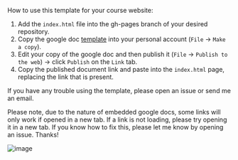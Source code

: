 How to use this template for your course website:

1. Add the `index.html` file into the gh-pages branch of your desired repository. 
1. Copy the google doc [template](https://docs.google.com/document/d/1heupis9Z-QW6DWI_84KfLSdLvScpscct0Ax_VcGm02Y/edit#heading=h.vapfrlrurseo) into your personal account (`File` -> `Make a copy`).
1. Edit your copy of the google doc and then publish it (`File` -> `Publish to the web`) -> click `Publish` on the `Link` tab. 
1. Copy the published document link and paste into the `index.html` page, replacing the link that is present.

If you have any trouble using the template, please open an issue or send me an email.

Please note, due to the nature of embedded google docs, some links will only work if opened in a new tab. If a link is not loading, please try opening it in a new tab. If you know how to fix this, please let me know by opening an issue. Thanks!

![image](https://cloud.githubusercontent.com/assets/8205702/25932722/d6f1b424-35c7-11e7-9174-1c00da391c6e.png)
